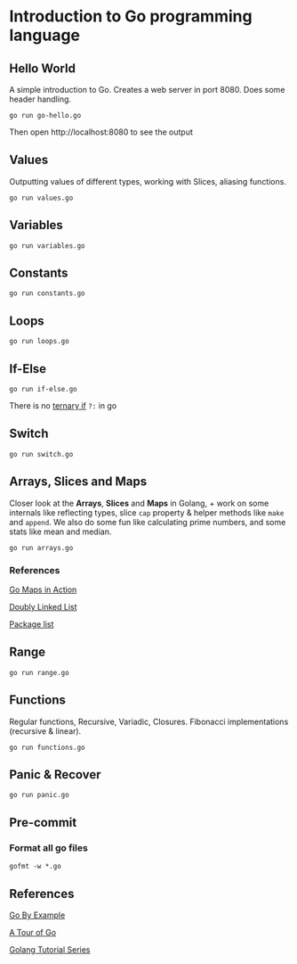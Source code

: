 # Introduction to Go programming language

## Hello World

A simple introduction to Go. Creates a web server in port 8080. Does some header handling.

`go run go-hello.go`

Then open http://localhost:8080 to see the output

## Values

Outputting values of different types, working with Slices, aliasing functions.

`go run values.go`

## Variables

`go run variables.go`

## Constants

`go run constants.go`

## Loops

`go run loops.go`

## If-Else

`go run if-else.go`

There is no [ternary if](https://en.wikipedia.org/wiki/%3F:) `?:` in go

## Switch

`go run switch.go`

## Arrays, Slices and Maps

Closer look at the **Arrays**, **Slices** and **Maps** in Golang, + work on some internals like reflecting types,
slice `cap` property & helper methods like `make` and `append`.
We also do some fun like calculating prime numbers, and some stats like mean and median.

`go run arrays.go`

### References

[Go Maps in Action](https://blog.golang.org/go-maps-in-action)

[Doubly Linked List](https://en.wikipedia.org/wiki/Doubly_linked_list)

[Package list](https://golang.org/pkg/container/list/)

## Range

`go run range.go`

## Functions

Regular functions, Recursive, Variadic, Closures. Fibonacci implementations (recursive & linear).
 
`go run functions.go`

## Panic & Recover

`go run panic.go`

## Pre-commit

### Format all go files
`gofmt -w *.go`

## References

[Go By Example](https://www.gobyexample.com)

[A Tour of Go](https://tour.golang.org/welcome/1)

[Golang Tutorial Series](https://golangbot.com/learn-golang-series/)
